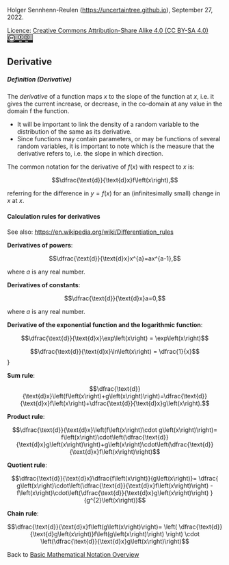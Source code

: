 Holger Sennhenn-Reulen (https://uncertaintree.github.io), September 27, 2022. 

Licence: [Creative Commons Attribution-Share Alike 4.0 (CC BY-SA 4.0)   <img src="https://github.com/uncertaintree/uncertaintree.github.io/blob/master/oer/cc_by_sa.png" width="60" height="20">](https://creativecommons.org/licenses/by-sa/4.0/)

## Derivative

##### Definition (Derivative)

The *derivative* of a function maps $x$ to the slope of the function at $x$, i.e. it gives the current increase, or decrease, in the co-domain at any value in the domain f the function. 

- It will be important to link the density of a random variable to the distribution of the same as its derivative.
- Since functions may contain parameters, or may be functions of several random variables, it is important to note which is the measure that the derivative refers to, i.e. the slope in which direction.
 
The common notation for the derivative of $f\left(x\right)$ with respect to $x$ is: 

$$\dfrac{\text{d}}{\text{d}x}f\left(x\right),$$ 

referring for the difference in $y=f\left(x\right)$ for an (infinitesimally small) change in $x$ at $x$.

#### Calculation rules for derivatives

See also: https://en.wikipedia.org/wiki/Differentiation_rules

**Derivatives of powers**:

$$\dfrac{\text{d}}{\text{d}x}x^{a}=ax^{a-1},$$

where $a$ is any real number.

**Derivatives of constants**:

$$\dfrac{\text{d}}{\text{d}x}a=0,$$

where $a$ is any real number.

**Derivative of the exponential function and the logarithmic function**:

$$\dfrac{\text{d}}{\text{d}x}\exp\left(x\right) = \exp\left(x\right)$$

$$\dfrac{\text{d}}{\text{d}x}\ln\left(x\right) = \dfrac{1}{x}$$}

**Sum rule**:

$$\dfrac{\text{d}}{\text{d}x}\left(f\left(x\right)+g\left(x\right)\right)=\dfrac{\text{d}}{\text{d}x}f\left(x\right)+\dfrac{\text{d}}{\text{d}x}g\left(x\right).$$

**Product rule**:

$$\dfrac{\text{d}}{\text{d}x}\left(f\left(x\right)\cdot g\left(x\right)\right)=
f\left(x\right)\cdot\left(\dfrac{\text{d}}{\text{d}x}g\left(x\right)\right)+g\left(x\right)\cdot\left(\dfrac{\text{d}}{\text{d}x}f\left(x\right)\right)$$

**Quotient rule**:

$$\dfrac{\text{d}}{\text{d}x}\dfrac{f\left(x\right)}{g\left(x\right)}=
\dfrac{
g\left(x\right)\cdot\left(\dfrac{\text{d}}{\text{d}x}f\left(x\right)\right)
-f\left(x\right)\cdot\left(\dfrac{\text{d}}{\text{d}x}g\left(x\right)\right)
}
{g^{2}\left(x\right)}$$

**Chain rule**:

$$\dfrac{\text{d}}{\text{d}x}f\left(g\left(x\right)\right)=
\left(
\dfrac{\text{d}}{\text{d}g\left(x\right)}f\left(g\left(x\right)\right)
\right)
\cdot
\left(\dfrac{\text{d}}{\text{d}x}g\left(x\right)\right)$$

Back to [Basic Mathematical Notation Overview](https://github.com/uncertaintree/uncertaintree.github.io/blob/master/oer/basic_mathematical_notation/00_index.md)
